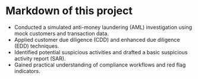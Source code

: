 # Markdown of this project

- Conducted a simulated anti-money laundering (AML) investigation using mock customers and transaction data.
- Applied customer due diligence (CDD) and enhanced due diligence (EDD) techniques.
- Identified potential suspicious activities and drafted a basic suspicious activity report (SAR).
- Gained practical understanding of compliance workflows and red flag indicators.
